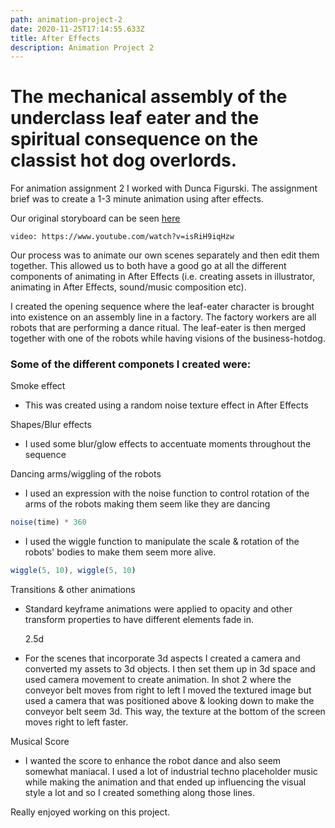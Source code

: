 ```yaml
---
path: animation-project-2
date: 2020-11-25T17:14:55.633Z
title: After Effects
description: Animation Project 2
---
```


# The mechanical assembly of the underclass leaf eater and the spiritual consequence on the classist hot dog overlords.

For animation assignment 2 I worked with Dunca Figurski. The assignment brief was to create a 1-3 minute animation using after effects.

Our original storyboard can be seen [here](https://david-currie-itp.netlify.app/blog/storyboard/)

`video: https://www.youtube.com/watch?v=isRiH9iqHzw`

Our process was to animate our own scenes separately and then edit them together. This allowed us to both have a good go at all the different components of animating in After Effects (i.e. creating assets in illustrator, animating in After Effects, sound/music composition etc).

I created the opening sequence where the leaf-eater character is brought into existence on an assembly line in a factory. The factory workers are all robots that are performing a dance ritual. The leaf-eater is then merged together with one of the robots while having visions of the business-hotdog.

### Some of the different componets I created were:

Smoke effect

- This was created using a random noise texture effect in After Effects

Shapes/Blur effects

- I used some blur/glow effects to accentuate moments throughout the sequence

Dancing arms/wiggling of the robots

- I used an expression with the noise function to control rotation of the arms of the robots making them seem like they are dancing

```js
noise(time) * 360
```

- I used the wiggle function to manipulate the scale & rotation of the robots' bodies to make them seem more alive.

```js
wiggle(5, 10), wiggle(5, 10)
```

Transitions & other animations

- Standard keyframe animations were applied to opacity and other transform properties to have different elements fade in.

  2.5d

- For the scenes that incorporate 3d aspects I created a camera and converted my assets to 3d objects. I then set them up in 3d space and used camera movement to create animation. In shot 2 where the conveyor belt moves from right to left I moved the textured image but used a camera that was positioned above & looking down to make the conveyor belt seem 3d. This way, the texture at the bottom of the screen moves right to left faster.

Musical Score

- I wanted the score to enhance the robot dance and also seem somewhat maniacal. I used a lot of industrial techno placeholder music while making the animation and that ended up influencing the visual style a lot and so I created something along those lines.

Really enjoyed working on this project.
